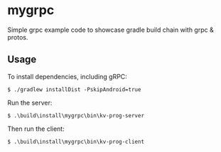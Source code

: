 # mygrpc

Simple grpc example code to showcase gradle build chain with grpc & protos.

## Usage

To install dependencies, including gRPC:

```
$ ./gradlew installDist -PskipAndroid=true
```

Run the server:

```
$ .\build\install\mygrpc\bin\kv-prog-server
```

Then run the client:

```
$ .\build\install\mygrpc\bin\kv-prog-client
```
